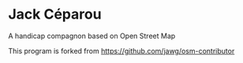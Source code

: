 # Jack Céparou

A handicap compagnon based on Open Street Map

This program is forked from https://github.com/jawg/osm-contributor